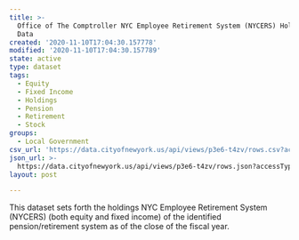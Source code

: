```yaml
---
title: >-
  Office of The Comptroller NYC Employee Retirement System (NYCERS) Holdings
  Data
created: '2020-11-10T17:04:30.157778'
modified: '2020-11-10T17:04:30.157789'
state: active
type: dataset
tags:
  - Equity
  - Fixed Income
  - Holdings
  - Pension
  - Retirement
  - Stock
groups:
  - Local Government
csv_url: 'https://data.cityofnewyork.us/api/views/p3e6-t4zv/rows.csv?accessType=DOWNLOAD'
json_url: >-
  https://data.cityofnewyork.us/api/views/p3e6-t4zv/rows.json?accessType=DOWNLOAD
layout: post

---
```

This dataset sets forth the holdings NYC Employee Retirement System (NYCERS) (both equity and fixed income) of the identified pension/retirement system as of the close of the fiscal year.
